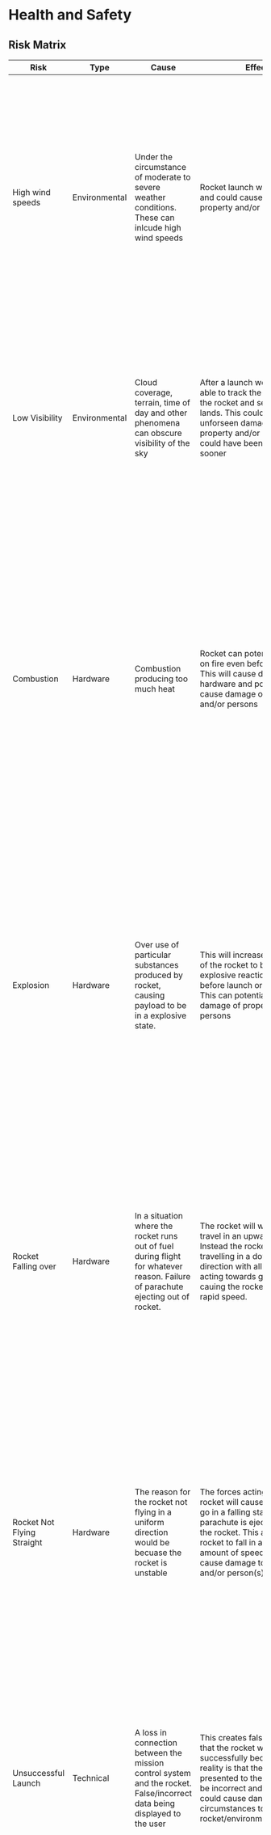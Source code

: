 # Health and Safety

## Risk Matrix 
| **Risk** | **Type** | **Cause** | **Effect** | **Likelihood** | **Severity** | **Importance** | **Mitgation** |
| --- | --- | --- | --- | --- | --- | ---| ---| 
| High wind speeds | Environmental | Under the circumstance of moderate to severe weather conditions. These can inlcude high wind speeds | Rocket launch will be unsafe and could cause damage of property and/or persons | Possible | Severe | Med Hi | Following the CAA and Model Rocketry guidelines, a launch will not take place during these conditions. The weather condition will be assessed through multiple sources prior to the launch. A judgement call will be made by the team based on the data available at the time \[1\]|
| Low Visibility| Environmental | Cloud coverage, terrain, time of day and other phenomena can obscure visibility of the sky| After a launch we will not be able to track the trajectory of the rocket and see where it lands. This could results in unforseen damage to property and/or persons that could have been mitaged sooner | Possible | Severe | Med Hi | We follow the CAA and Model Rocketry guidelines. If there is more than 50% cloud coverage or other objects obscuring view, less than 8km horozontal visibility, or it is night time. The launch will not take place \[1\] |
| Combustion | Hardware | Combustion producing too much heat | Rocket can potentially catch on fire even before launch. This will cause damage to the hardware and potentially cause damage of property and/or persons| Possible | Severe | Med Hi | According to the CAA and Model Rocketry guidelines, the person launching the rocket need to ensure that the launcher incorporates a blast defector device to prevent impinging on flammable materials. Also the rocket must include a previoulsy tested ignition scheme which has demonstrated capability of igniting all rocket motors intended for launch. \[1\]| 
| Explosion | Hardware | Over use of particular substances produced by rocket, causing payload to be in a explosive state. | This will increase the liklihood of the rocket to be give a explosive reaction either before launch or during flight. This can potentially cause damage of property and/or persons | Possible | Severe | Med Hi | According to the CAA and Model Rocketry guidelines, it is a requirement that the owner of the rocket ensures that there are no flammable or explosve payload inside the rocket, meaning that the rocket should not have anthing in the payload which would cause the rocket to be in a explosive state. \[1\]| 
| Rocket Falling over | Hardware | In a situation where the rocket runs out of fuel during flight for whatever reason. Failure of parachute ejecting out of rocket.| The rocket will will no longer travel in an upward direction. Instead the rocket will be travelling in a downward direction with all the forces acting towards gravity, cauing the rocket to fall in rapid speed. | Possible | Severe | Med Hi| According to the CAA and Model Rocketry guidelines, once the rocket runs out of fuel, a recovery system must be used such as a streamer or parachute so that the rocket can return safely and undamaged, and it can be flown again. Also the recovery wadding in the rocket must be fireproof \[1\]| 
| Rocket Not Flying Straight | Hardware | The reason for the rocket not flying in a uniform direction would be becuase the rocket is unstable | The forces acting on the rocket will cause the rocket to go in a falling state before the parachute is ejected out of the rocket. This allows the rocket to fall in a dangerous amount of speed which can cause damage to property and/or person(s) | Likely | Severe | High| According to the the CAA and Model Rocketry guidelines, everyone must have a safe distance of at least 5 meters away from the specific rocket we will likely to launch. The stability of the rocket must be checked before flight and a warning must be made to spectators to clear them away to safe distance \[1\]| 
| Unsuccessful Launch | Technical | A loss in connection between the mission control system and the rocket. False/incorrect data being displayed to the user | This creates false certainty that the rocket will launch successfully because the reality is that the data presented to the user could be incorrect and in result, could cause dangerous circumstances to the rocket/environment/person(s)| Likely | Severe | High| The data represented in the mission control system must be correct. To ensure this, there has to be a high amount of testing done to allow that there are no bugs in the system which would cause the rocket to have a unsuccessful launch.| 
| Collision with Property and/or Persons| Medical | There could be some hardware problem in the rocket (e.g. the rocket isn't stable, the recovery system isn't tested properly etc.) | If this happens, it is certain that the rocket will collide the property/person(s) with great force meaning that could cause a dangerous amount of damage or cause serious injury to person(s) affected. | Possible | Severe | Med Hi | According to the CAA and the Model Rocketry guidelines, everyone must have a safe distance of at least 5 meters away from launch. A warning must also be made to any potential spectators to be at safe distance. The rocket should also not be launched at targets, this means into clouds, or in direction of aeroplanes. There must be a recovery system to prevent the rocket to fall when run out of fuel. \[1\]| 
| Eye Damage | Medical | Motor’s exhaust from hitting the ground, or explosion occurs when rocket launching. | People get injury, their eye will get bind or vision loss. | Possible | Severe | Med Hi | Following the CAA and Model Rocketry guidelines, to prevent accidental eye injury,we will place launchers so that the end of the launch rod is above eye level or will cap the end of the rod when it is not in use. When launch the rocket everyone should ware goggles.| 
| Moderate to Severe Burns | Medical | In an event of a explosion or fire caused by the hardware of the rocket | The hardware of the rocket may have unknown issues which could cause the rocket to be in a explosive state or in a state where a lot of heat is produced. If the rocket is in flight, the liklihood of burns occuring to person(s) is low, but it's possible that rocket produces a negative reaction even before flight where people will be most vulnerable | Possible | Severe | Med Hi | According to the CAA and Model Rocketry guideline, everyone must have a safe distance of at least 5 meters away from launch. A warning must also be made to spectators to make sure that they are within safe distances of the rocket. The person launching the rocket must also ensure that the ground for a radius of 3m around the launcher is clear of brown grass, dry weeds or other easy to burn materials that could be ignited during launch by the exhaust of the rocket. \[1\]| 
| Interference with Aerodrome and/or Planes | Technical | The data displayed to the user from the mission control system displaying incorrect data | If the data displayed to the user fails to tell the user about possible interference of a aerodome/aeroplane, then there's a chance that the rocket might collide with these objects and cause unfortunate events as well as damage to hardware of the rocket | Possible | Moderate | Medium | According to the CAA and the Model Rocketry guidelines, the rocket must not be launched into clouds or near aeroplanes \[1\]. It will also be beneficial to add a function to the mission control system which would detect things like aeroplanes and aerodomes so that it can tell the user that launch isn't imminent.| 


##Safety Plans
| **Risk** | **Safety Plan** |
| ------ | ------ |
| High Wind Speeds | cell |
| Low Visibility | cell | 



## Appendices
Risk Matrix  \[2\]

![Risk Matrix](https://i2.wp.com/riskacademy.blog/wp-content/uploads/2019/04/Typical-Risk-Matrix.png?fit=900%2C483&ssl=1)

## References 
- \[1\] Rocket Safety. (n.d.). Retrieved May 08, 2020, from https://www.nzrocketry.org.nz/rocketry/rocket-safety
- \[2\] Sidorenko, A., Julien, Robson, D., Huggins, P., &amp; Rivera, F. (2019, July 27). RISK-ACADEMY Blog. Retrieved May 08, 2020, from https://riskacademy.blog/finally-an-alternative-to-risk-matrices/